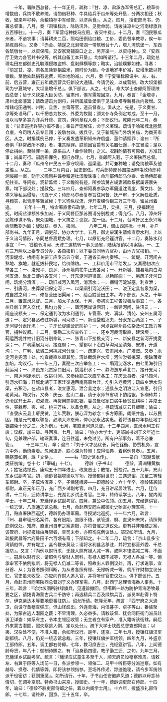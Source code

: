 <!-- { "loadSidebar": true } -->
　　十年，署陕西总督。十一年正月，疏称：『甘、凉、肃承办军需总汇，粮草价增数倍，兵饷不敷养赡。请酌借秄种、牛具给兵于瓜州等处开垦，分两次扣还；秋收，留来年秄种，余粮镇标中军经管，以济兵食』。从之。四月，授吏部尚书，仍署总督事。八月，奏『肃镇标兵，除防汛外，见觉单弱。请拨驻凉州之河南绿旗兵五百移驻』。十一月，奏『军营屯种拨马应用，省买牛费』。十二月，奏『回民移瓜州者，不谙农事；请募耕夫二百，照屯田例给口粮、工价，委员督率教导，俟一年熟练自种』。又奏：『赤金、靖逆之北湃带湖一带筑墩台十八，塔儿湾筑堡一、东西各筑墩台一，以资保障。又安家窝铺渠口之上，另开渠一，以资屯种』。又『安西厅卫效力各官并书役等，听其自备工本开垦』。均如所请行。十三年二月，疏劾总理屯田左都御史孔毓璞侵粮盗帑、盘剥肆横等款；鞫实，治毓璞罪如律。寻奏：『前定甘、凉、肃各属赎罪捐监米，照时价为额。今该地岁丰价减，应增米数以符银数。至他处赴捐有运费，照本地酌减』。六月，奏『宁夏镇标原设中、左、右、前、后五营，雍正五年裁后营兵归新设大通镇。今请仍设，以成营制。改大坝堡都司为宁夏城守，大坝堡增千总』。俱下部议，从之。七月，命大学士查郎阿管理陕西总督；给于义钦差大臣关防，留肃州，俟军需竣回京。九月，奏言：『金塔寺，肃州北面藩篱；请改游击为副将，并所属威鲁堡俱于见驻金塔寺新募兵内拨增。又增辖屯田通判、州判、县丞、主簿等官，道员督查』。俱从之。先是，于义奏甘、凉等处设马厂，以千把总为牧长、外委为牧副；颁太仆寺条例定考成。至十一月，请以马孳多寡为弁兵升降、赏罚，详列章程入奏；下部议行。乾隆元年二月，奏言：『甘肃巡抚许容办赈不善』；奉旨严饬解任，命于义署理。疏请于哈密城北圈筑仓廒，令司粮人员专启闭；设墩台四，拨兵守。又于新城东门外筑关庙，为商买市区。从之。时捐赎例已停，于义奏发遣革职知州许启盛、董仲请赎罪；谕曰：『所奏俱「非常赦所不原」者，准其赎罪。朕前因官爵有关名器仕途，不宜冒滥；是以停止捐纳。至赎罪一条，原系古人「金作赎刑」之义。况斟酌情有可原者，方准其事；尚属可行。嗣后斟罪例，照旧办理』。七月，查郎阿入觐，于义署陕西总督。十二月，奏称『瓜州令户民五十家守坝闸、巡渠道，并可兼种地；请免纳粮草及他差徭』。从之。
　　二年二月内召，回吏部任。时兵部侍郎孙国玺因审屯政侍郎蒋泂侵那一案，劾于义瞻徇并诬参粮道杜滨暧昧事；命刑部侍郎马尔泰、仓场侍郎崔纪往查。寻问拟，泂斩监候：于义瞻徇有迹，所参滨舅占甥妻诸款系据属诬禀失察。均下部议处；援赦免。三年四月，查郎阿奏参承办军需道沈青崖、黄文炜、张体义等私运侵帑，词连于义；侍郎马尔泰复奉旨往同督、抚严审，于义解任赴质。寻鞫实，拟青崖等斩监候；于义徇纵杖流，浮开麦稞价银三万三千零，留兰州着追。
　　五年十一月，特命署直隶布政使。七年二月，实授。三月，授福建巡抚。时闽盐课额外多加派，于义同督臣那苏图请分别裁减；得允行。八月，漳州奸民陈作谋不轨，聚众围城，于义擒之；议叙，加一级。十二月，台湾奸民王永兴等树旗散劄为匪；旋就获。奏入，报闻。
　　八年二月，调山西巡抚。十月，补户部尚书。九年正月，调吏部，协办大学士。五月，御史柴润生请修直隶水利，上以于义谙习情形，令同总督高斌办理。七月，以原衔充经筵讲官。十二月，奏陈水利事宜：『一、钱粮令清河、天津二道核转一事关通省，陆续报销以清案牍。一、工程三万两以上委专员分办，各自报销；以下委员同地方官办，由地方官报销。一、河渠堤埝、桥闸有关要工应专员典守者，于通省员弁内奏移。一、筑堤、开河间占熟地、旗地，就近拨补民地，给价除粮。一、工料价用市平给发』。又奏勘初次应举各工：一、浚宛平、良乡、涿州境内牤牛正支各河；一、开新城、雄县境内白沟河支流、赵北口淀内各支河；一、开东淀河道径直，以畅尾闾；一、另疏子牙河口闸，筑堤分清浑；一、疏旧减河入凤河，消沥水；一、掘塌河淀淤塞，利宣泄；一、引唐河，由荐渠归保定河；一、以渠闸引河淀沃田；一、浚正定县各泉为渠，成自然之利；一、修复营田旧渠闸；一、给百姓营田工本。均下部议，从之。十年二月，置直隶总督。三月，加太子太保。十月，奏初次工程告竣善后事宜：一、各州县新工官入交代，民均力役；一、唐河两岸设涵洞；一新建河闸，驻汛员；一、闸座设额夫；一、保定通判改为水利通判，专管唐、完、满城、清苑、安州五属河道；一、定兴县丞改驻新城，司河防；一、新设垈船汊夫，分隶东西两淀；一、子牙河堤分隶厅汛；一、子牙长堤建营房防护；一、河堤裁柳州县佐杂及河工效力等官，捐种议叙。十二月，奏勘二次应举各工：一、还乡河裁湾取直，建滚坝；一、蓟运西堤并袖针旧河分别修筑；一、张青口下接挑支河；一、新安县之新河开挑宽深；一、广利渠展为河，接连府；一、望都以下沿白草沟河至清苑、安肃，开道沟；一、广利、依城二河挑减河分泄；一、疏定兴、安肃泉水，广灌溉。又奏：永定河身兜湾十处，均宜裁直以顺其势，湾处截筑拦水坝；河沙淤者挑深，堤缺薄者加培。均议行。十一年三月，奏勘三次应举各工：一、塌河淀涨水，由七里海引归蓟运河；一、津邑东北贾家口旧河，挑泄积水；一、静海迤东芦北口，接开支河；一、南运河捷地汛，改挑引河。又奏续勘三次应举各工：在庆云县者，浚马颊河，引沥水归海；开城北湖于王家洼渠通西南高慕台洼，均引入老黄河；疏四乡泄水沟渠，去积涝。在盐山县者，浚宣惠河，泄合县之水；通县东之明泊洼入宣惠，引归老黄河。均议行。又奏：庆云、盐山二县，请于水师节省项下酌给银，多砌砖井；仍令民开土井，资灌溉。再拨用商捐贮银，委员赴张家口买牛给贫民耕种；并度土性，买栽枣、杏、柳、桃三万株，以备食用。从之。寻疏请减庆云县额赋；谕曰：『直隶庆云县土瘠民贫，连年荒歉，朕心深为轸念！多方筹画，蠲赈并施，以苏民困。惟是元气难以骤复，必须大沛恩膏，俾小民永沾实惠。着将该县每年额征地丁银蠲免十分之三，永为例』。七月，署直隶河道总督。十二年四月，直隶水利工程竣；议叙，加三级。寻回京。七月，谕曰：『协办大学士、吏部尚书刘于义年近七旬，见兼理户部，输班奏事，连日往返，未免过劳。所有户部事务，着不必兼管』。
　　十三年二月，卒；谕曰：『刘于义才品优长，简任铨衡、协赞机务，宣力中外，勤慎素着。忽闻溘逝，朕心深为轸恻！应得恤典，着察例具奏』。五月，赐祭葬如例，諡「文恪」。
　　——右「国史馆本传」。
　　——录自「国潮耆献类征初编」卷十七（「宰辅」十七）。
　　德龄（子书山）
　　德龄，满洲镶黄旗人；姓钮祜禄氏。康熙五十四年进士，改庶吉士；散馆，授检讨。五十九年，充山东乡试副考官。初，德龄曾祖鄂德以军功，授骑都尉世职；三遇恩诏，加至二等轻车都尉。卒，子莫洛浑袭；卒，子佛隆峨袭——即德龄父；六十年卒，德龄降袭骑都尉。雍正元年正月，充广西乡试副考官。四月，充日讲起居注官。六月，迁侍讲。十二月，迁侍讲学士，充湖北乡试正考官。三年，转侍读学士。八年，擢内阁学士。十年二月，充繙译乡试副考官。四月，兼公中佐领。闰五月，充经筵讲官，一统志馆、八旗通志馆总裁。七月，命赴西安同左都御史史贻直办理军需。十一月，贴直署陕西巡抚，德龄仍办理军需。寻授湖北巡抚。十一年六月，疏言：『州、县审理刑名案件，各有限期。逾限不结，该管道、府、直隶州未揭，请照徇庇例议处。知府、直隶州自审之案逾限，亦将督催之道议处。更有并非难结之案，该管府、州捏报缘由展限者，臬司未参，亦照徇庇例议处』。部议如所请。九月，疏报武昌等六府垦田千六百顷有奇；下部知之。十二年二月，疏言：『京山县多宝湾镇俗悍，并有堤工，县令鞭长莫及；请将水利县丞移驻，并将宜都营外委、千总拨防』。又言：『向例以财行求，无禄人照有禄人减一等，或照本律递减二等，不画一。嗣后以财行求，请照例与受财人同科，有禄人概不减等，无禄人各减一等。倘承审官不依例拟断，将无禄人仍减二等者，照故出人罪例议处。再，行求说事，宜分首、从；为首者照例科断，为从者各照有禄、无禄听减一等。倘所许财物立议分贮，官吏虽未收受，亦应向许财人追入官，并将听许官吏议处』。俱下部议行。五月，命赴肃州同署陕西总督刘于义办理军需。八月，赴西宁总理青海番人事务。十三年，疏言：『哈尔垓图所驻绿旗兵，见遵旨撤回。但噶斯一路为防护青海游牧最要之区，请拨青海蒙古兵二千防守；再选精兵二百及绿旗兵百，派员率赴得卜特尔、伊克紫达木等要地更番驻防』。诏允所请。乾隆元年，疏言：『西宁府之大通卫，向设守备稽查弹压。但山径歧出，外连青海，内偪碁子、卓子等山，番族聚处，为蒙古逃人潜匿之薮；不早清理，久必益多。请敕该督、抚会同臣衙门派员赴该卫详查：如系有主，令本主领回收管；无主者立有家产，准入籍听该衙辖。嗣后外来蒙古潜匿，照失察逃人例，定以处分』。疏下大学士陕西总督查郎阿议；以夷、汉杂处不便，不准入籍，余如所议行。是年，还京。二年七月，授镶红旗汉军副都统。八月，仍充一统志馆总裁。三年，授镶红旗护军统领。四年九月，补盛京工部侍郎。五年，调工部右侍郎。七年，教习庶吉士，充经筵讲官。八年，上闻德龄母贤，年八十；御制诗赐之，有「治身勤四德，教子勖三迁」之句。九年三月，充繙译乡试副考官。疏言：『繙译应试童生多至千人，顺天府员役稽察难周。请敕左、右翼于臣等入场前一日，各派参领一、领催二、马甲十听臣等分派巡察。如有越号、换卷、代倩等弊，即将该参领指参。至场外传递、踪迹诡秘，请令步军统领派干役密访；获则重惩』。如所请行。十年，子书山任安徽庐凤道；德龄以母念孙情切，乞调补京职。特命书山来京，授御史。十一年，德龄调吏部右侍郎。十四年，谕曰：『德龄不胜吏部侍郎之任，着以内阁学士用』。十六年，授盛京礼部侍郎。十七年，请终养，回京。三十五年，卒。
